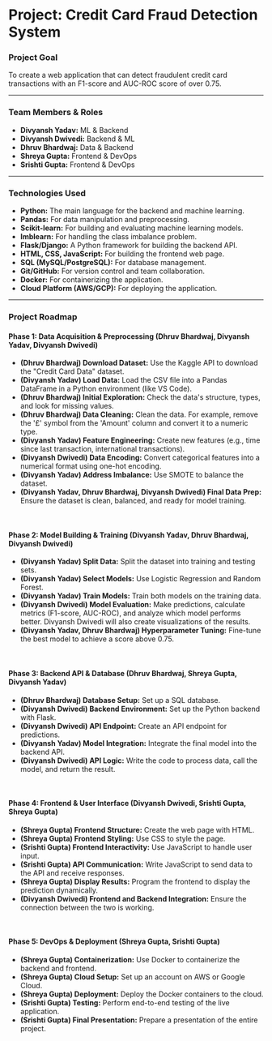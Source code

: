 # Project: Credit Card Fraud Detection System

### Project Goal
To create a web application that can detect fraudulent credit card transactions with an F1-score and AUC-ROC score of over 0.75.

***

### Team Members & Roles
* **Divyansh Yadav:** ML & Backend
* **Divyansh Dwivedi:** Backend & ML
* **Dhruv Bhardwaj:** Data & Backend
* **Shreya Gupta:** Frontend & DevOps
* **Srishti Gupta:** Frontend & DevOps

***

### Technologies Used
* **Python:** The main language for the backend and machine learning.
* **Pandas:** For data manipulation and preprocessing.
* **Scikit-learn:** For building and evaluating machine learning models.
* **Imblearn:** For handling the class imbalance problem.
* **Flask/Django:** A Python framework for building the backend API.
* **HTML, CSS, JavaScript:** For building the frontend web page.
* **SQL (MySQL/PostgreSQL):** For database management.
* **Git/GitHub:** For version control and team collaboration.
* **Docker:** For containerizing the application.
* **Cloud Platform (AWS/GCP):** For deploying the application.

***

### Project Roadmap

#### **Phase 1: Data Acquisition & Preprocessing (Dhruv Bhardwaj, Divyansh Yadav, Divyansh Dwivedi)**
* **(Dhruv Bhardwaj) Download Dataset:** Use the Kaggle API to download the "Credit Card Data" dataset.
* **(Divyansh Yadav) Load Data:** Load the CSV file into a Pandas DataFrame in a Python environment (like VS Code).
* **(Dhruv Bhardwaj) Initial Exploration:** Check the data's structure, types, and look for missing values.
* **(Dhruv Bhardwaj) Data Cleaning:** Clean the data. For example, remove the '£' symbol from the 'Amount' column and convert it to a numeric type.
* **(Divyansh Yadav) Feature Engineering:** Create new features (e.g., time since last transaction, international transactions).
* **(Divyansh Dwivedi) Data Encoding:** Convert categorical features into a numerical format using one-hot encoding.
* **(Divyansh Yadav) Address Imbalance:** Use SMOTE to balance the dataset.
* **(Divyansh Yadav, Dhruv Bhardwaj, Divyansh Dwivedi) Final Data Prep:** Ensure the dataset is clean, balanced, and ready for model training.

<br>

#### **Phase 2: Model Building & Training (Divyansh Yadav, Dhruv Bhardwaj, Divyansh Dwivedi)**
* **(Divyansh Yadav) Split Data:** Split the dataset into training and testing sets.
* **(Divyansh Yadav) Select Models:** Use Logistic Regression and Random Forest.
* **(Divyansh Yadav) Train Models:** Train both models on the training data.
* **(Divyansh Dwivedi) Model Evaluation:** Make predictions, calculate metrics (F1-score, AUC-ROC), and analyze which model performs better. Divyansh Dwivedi will also create visualizations of the results.
* **(Divyansh Yadav, Dhruv Bhardwaj) Hyperparameter Tuning:** Fine-tune the best model to achieve a score above 0.75.

<br>

#### **Phase 3: Backend API & Database (Dhruv Bhardwaj, Shreya Gupta, Divyansh Yadav)**
* **(Dhruv Bhardwaj) Database Setup:** Set up a SQL database.
* **(Divyansh Dwivedi) Backend Environment:** Set up the Python backend with Flask.
* **(Divyansh Dwivedi) API Endpoint:** Create an API endpoint for predictions.
* **(Divyansh Yadav) Model Integration:** Integrate the final model into the backend API.
* **(Divyansh Dwivedi) API Logic:** Write the code to process data, call the model, and return the result.

<br>

#### **Phase 4: Frontend & User Interface (Divyansh Dwivedi, Srishti Gupta, Shreya Gupta)**
* **(Shreya Gupta) Frontend Structure:** Create the web page with HTML.
* **(Shreya Gupta) Frontend Styling:** Use CSS to style the page.
* **(Srishti Gupta) Frontend Interactivity:** Use JavaScript to handle user input.
* **(Srishti Gupta) API Communication:** Write JavaScript to send data to the API and receive responses.
* **(Shreya Gupta) Display Results:** Program the frontend to display the prediction dynamically.
* **(Divyansh Dwivedi) Frontend and Backend Integration:** Ensure the connection between the two is working.

<br>

#### **Phase 5: DevOps & Deployment (Shreya Gupta, Srishti Gupta)**
* **(Shreya Gupta) Containerization:** Use Docker to containerize the backend and frontend.
* **(Shreya Gupta) Cloud Setup:** Set up an account on AWS or Google Cloud.
* **(Shreya Gupta) Deployment:** Deploy the Docker containers to the cloud.
* **(Srishti Gupta) Testing:** Perform end-to-end testing of the live application.
* **(Srishti Gupta) Final Presentation:** Prepare a presentation of the entire project.